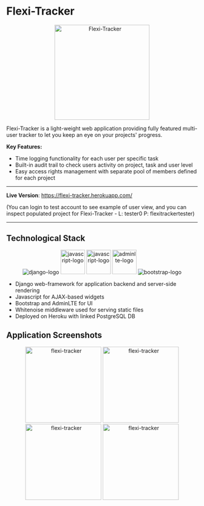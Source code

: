 # Flexi-Tracker

<p align="center">
  <a href="https://bs-free-job-search.herokuapp.com"><img src="https://i.imgur.com/1XIHQdo.png" alt="Flexi-Tracker" width="250" height="250"></a>
</p>

Flexi-Tracker is a light-weight web application providing fully featured multi-user tracker to let you keep an eye on your projects' progress.

**Key Features:**
- Time logging functionality for each user per specific task
- Built-in audit trail to check users activity on project, task and user level
- Easy access rights management with separate pool of members defined for each project

---

**Live Version**: <a href="https://flexi-tracker.herokuapp.com/" target="_blank">https://flexi-tracker.herokuapp.com/</a>

(You can login to test account to see example of user view, and you can inspect populated project for Flexi-Tracker - L: tester0 P: flexitrackertester)

---

## Technological Stack

<p align="center">
  <img src="https://www.vectorlogo.zone/logos/djangoproject/djangoproject-icon.svg" alt="django-logo">
  <img src="https://upload.wikimedia.org/wikipedia/commons/9/99/Unofficial_JavaScript_logo_2.svg" alt="javascript-logo" width="64" height="64">
  <img src="https://www.vectorlogo.zone/logos/postgresql/postgresql-vertical.svg" alt="javascript-logo" width="64" height="64">
  <img src="https://adminlte.io/themes/v3/dist/img/AdminLTELogo.png" alt="adminlte-logo" width="64" height="64">
  <img src="https://www.vectorlogo.zone/logos/getbootstrap/getbootstrap-icon.svg" alt="bootstrap-logo">
</p>

- Django web-framework for application backend and server-side rendering
- Javascript for AJAX-based widgets
- Bootstrap and AdminLTE for UI
- Whitenoise middleware used for serving static files
- Deployed on Heroku with linked PostgreSQL DB

## Application Screenshots
<p align="center">
  <img src="https://i.imgur.com/FRxJDpV.png" alt="flexi-tracker" width="200">
  <img src="https://i.imgur.com/0CnJNld.png" alt="flexi-tracker" width="200">
  <img src="https://i.imgur.com/uU76NEf.png" alt="flexi-tracker" width="200">
  <img src="https://i.imgur.com/6Fmla5b.png" alt="flexi-tracker" width="200">
</p>
